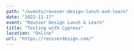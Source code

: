 ```yaml
---
path: "/events/reusser-design-lunch-and-learn"
date: "2022-11-17"
event: "Reusser Design Lunch & Learn"
title: "Testing with Cypress"
location: "Online"
url: "https://reusserdesign.com/"
---
```

